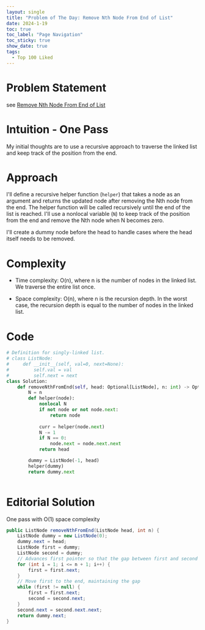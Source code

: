 ```yaml
---
layout: single
title: "Problem of The Day: Remove Nth Node From End of List"
date: 2024-1-19
toc: true
toc_label: "Page Navigation"
toc_sticky: true
show_date: true
tags:
  - Top 100 Liked
---
```

# Problem Statement
see [Remove Nth Node From End of List](https://leetcode.com/problems/remove-nth-node-from-end-of-list/description/?envType=study-plan-v2&envId=top-100-liked)

# Intuition - One Pass
My initial thoughts are to use a recursive approach to traverse the linked list and keep track of the position from the end.

# Approach
I'll define a recursive helper function (`helper`) that takes a node as an argument and returns the updated node after removing the Nth node from the end. The helper function will be called recursively until the end of the list is reached. I'll use a nonlocal variable (`N`) to keep track of the position from the end and remove the Nth node when N becomes zero.

I'll create a dummy node before the head to handle cases where the head itself needs to be removed.

# Complexity
- Time complexity:
O(n), where n is the number of nodes in the linked list. We traverse the entire list once.

- Space complexity:
O(n), where n is the recursion depth. In the worst case, the recursion depth is equal to the number of nodes in the linked list.

# Code
```python
# Definition for singly-linked list.
# class ListNode:
#     def __init__(self, val=0, next=None):
#         self.val = val
#         self.next = next
class Solution:
    def removeNthFromEnd(self, head: Optional[ListNode], n: int) -> Optional[ListNode]:
        N = n
        def helper(node):
            nonlocal N
            if not node or not node.next:
                return node
        
            curr = helper(node.next)
            N -= 1
            if N == 0:
                node.next = node.next.next
            return head

        dummy = ListNode(-1, head)
        helper(dummy)
        return dummy.next
        
```

# Editorial Solution
One pass with O(1) space complexity
```java
public ListNode removeNthFromEnd(ListNode head, int n) {
    ListNode dummy = new ListNode(0);
    dummy.next = head;
    ListNode first = dummy;
    ListNode second = dummy;
    // Advances first pointer so that the gap between first and second is n nodes apart
    for (int i = 1; i <= n + 1; i++) {
        first = first.next;
    }
    // Move first to the end, maintaining the gap
    while (first != null) {
        first = first.next;
        second = second.next;
    }
    second.next = second.next.next;
    return dummy.next;
}
```